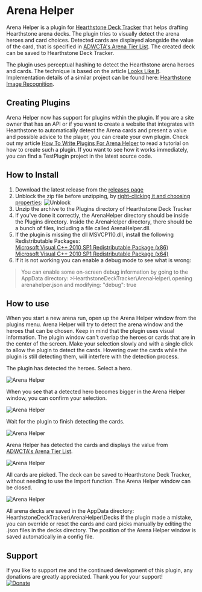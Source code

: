 # Arena Helper

Arena Helper is a plugin for [Hearthstone Deck Tracker](https://github.com/Epix37/Hearthstone-Deck-Tracker) that helps drafting Hearthstone arena decks. The plugin tries to visually detect the arena heroes and card choices. Detected cards are displayed alongside the value of the card, that is specified in [ADWCTA's Arena Tier List](http://www.heartharena.com/tierlist). The created deck can be saved to Hearthstone Deck Tracker.

The plugin uses perceptual hashing to detect the Hearthstone arena heroes and cards. The technique is based on the article [Looks Like It](http://www.hackerfactor.com/blog/?/archives/432-Looks-Like-It.html). Implementation details of a similar project can be found here: [Hearthstone Image Recognition](https://github.com/wittenbe/Hearthstone-Image-Recognition).

## Creating Plugins

Arena Helper now has support for plugins within the plugin. If you are a site owner that has an API or if you want to create a website that integrates with Hearthstone to automatically detect the Arena cards and present a value and possible advice to the player, you can create your own plugin. Check out my article [How To Write Plugins For Arena Helper](http://rembound.com/articles/how-to-write-plugins-for-arena-helper) to read a tutorial on how to create such a plugin. If you want to see how it works immediately, you can find a TestPlugin project in the latest source code.

## How to Install

1) Download the latest release from the [releases page](https://github.com/rembound/Arena-Helper/releases)  
2) Unblock the zip file before unzipping, by [right-clicking it and choosing properties](http://blogs.msdn.com/b/delay/p/unblockingdownloadedfile.aspx):
![Unblock](http://blogs.msdn.com/cfs-file.ashx/__key/CommunityServer-Blogs-Components-WeblogFiles/00-00-00-60-92-metablogapi/1425.FilePropertiesUnblock.png)  
3) Unzip the archive to the Plugins directory of Hearthstone Deck Tracker  
4) If you've done it correctly, the ArenaHelper directory should be inside the Plugins directory. Inside the ArenaHelper directory, there should be a bunch of files, including a file called ArenaHelper.dll.  
5) If the plugin is missing the dll MSVCP110.dll, install the following Redistributable Packages:  
[Microsoft Visual C++ 2010 SP1 Redistributable Package (x86)](http://www.microsoft.com/en-us/download/details.aspx?id=8328)  
[Microsoft Visual C++ 2010 SP1 Redistributable Package (x64)](http://www.microsoft.com/en-us/download/details.aspx?id=13523)  
6) If it is not working you can enable a debug mode to see what is wrong:
>You can enable some on-screen debug information by going to the AppData directory: >HearthstoneDeckTracker\ArenaHelper\ opening arenahelper.json and modifying: "debug": true

## How to use

When you start a new arena run, open up the Arena Helper window from the plugins menu. Arena Helper will try to detect the arena window and the heroes that can be chosen. Keep in mind that the plugin uses visual information. The plugin window can't overlap the heroes or cards that are in the center of the screen. Make your selection slowly and with a single click to allow the plugin to detect the cards. Hovering over the cards while the plugin is still detecting them, will interfere with the detection process.

The plugin has detected the heroes. Select a hero.

![Arena Helper](http://i.imgur.com/H4Of3ps.png)

When you see that a detected hero becomes bigger in the Arena Helper window, you can confirm your selection.

![Arena Helper](http://i.imgur.com/aMFJba9.png)

Wait for the plugin to finish detecting the cards.

![Arena Helper](http://i.imgur.com/ShfMZnw.png)

Arena Helper has detected the cards and displays the value from [ADWCTA's Arena Tier List](http://www.heartharena.com/tierlist).

![Arena Helper](http://i.imgur.com/olNe9D7.png)

All cards are picked. The deck can be saved to Hearthstone Deck Tracker, without needing to use the Import function. The Arena Helper window can be closed.

![Arena Helper](http://i.imgur.com/AnPaN4L.png)

All arena decks are saved in the AppData directory: HearthstoneDeckTracker\ArenaHelper\Decks
If the plugin made a mistake, you can override or reset the cards and card picks manually by editing the .json files in the decks directory.
The position of the Arena Helper window is saved automatically in a config file.

## Support

If you like to support me and the continued development of this plugin, any donations are greatly appreciated. Thank you for your support!  
[![Donate](https://www.paypalobjects.com/en_US/i/btn/btn_donate_LG.gif)](https://www.paypal.com/cgi-bin/webscr?cmd=_donations&business=info%40rembound%2ecom&lc=NL&item_name=Rembound%2ecom&currency_code=USD&bn=PP%2dDonationsBF%3abtn_donate_LG%2egif%3aNonHosted)